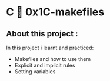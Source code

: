 # C :page_with_curl: 0x1C-makefiles

## About this project :
In this project i learnt and practiced:
- Makefiles and how to use them
- Explicit and implicit rules
- Setting variables
